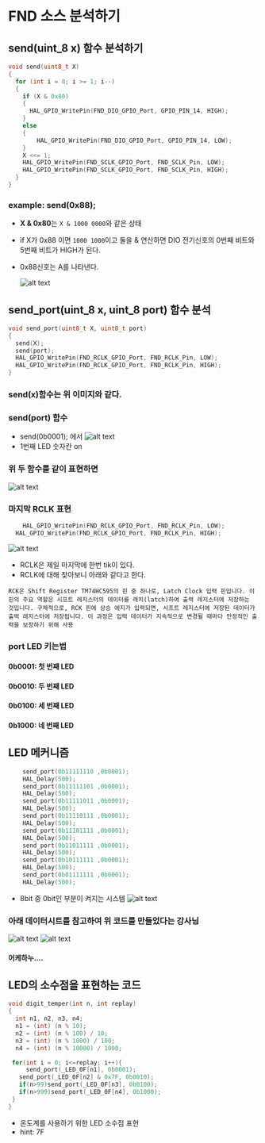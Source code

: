 # FND 소스 분석하기

## send(uint_8 x) 함수 분석하기

```c
void send(uint8_t X)
{
  for (int i = 8; i >= 1; i--)
  {
    if (X & 0x80)
    {
      HAL_GPIO_WritePin(FND_DIO_GPIO_Port, GPIO_PIN_14, HIGH);
    }
    else
    {
    	HAL_GPIO_WritePin(FND_DIO_GPIO_Port, GPIO_PIN_14, LOW);
    }
    X <<= 1;
    HAL_GPIO_WritePin(FND_SCLK_GPIO_Port, FND_SCLK_Pin, LOW);
    HAL_GPIO_WritePin(FND_SCLK_GPIO_Port, FND_SCLK_Pin, HIGH);
  }
}
```

### example: send(0x88);

- **X & 0x80**는 `X & 1000 0000`와 같은 상태
- if X가 0x88 이면 `1000 1000`이고 둘을 & 연산하면 DIO 전기신호의 0번째 비트와 5번째 비트가 HIGH가 된다.
- 0x88신호는 A를 나타낸다.

  ![alt text](2.bmp)

## send_port(uint_8 x, uint_8 port) 함수 분석

```c
void send_port(uint8_t X, uint8_t port)
{
  send(X);
  send(port);
  HAL_GPIO_WritePin(FND_RCLK_GPIO_Port, FND_RCLK_Pin, LOW);
  HAL_GPIO_WritePin(FND_RCLK_GPIO_Port, FND_RCLK_Pin, HIGH);
}
```

### send(x)함수는 위 이미지와 같다.

### send(port) 함수

- send(0b0001); 에서
  ![alt text](4-1.bmp)
- 1번째 LED 숫자칸 on

### 위 두 함수를 같이 표현하면

![alt text](3.bmp)

### 마지막 RCLK 표현

```c
	HAL_GPIO_WritePin(FND_RCLK_GPIO_Port, FND_RCLK_Pin, LOW);
  HAL_GPIO_WritePin(FND_RCLK_GPIO_Port, FND_RCLK_Pin, HIGH);
```

![alt text](5.bmp)

- RCLK은 제일 마지막에 한번 tik이 있다.
- RCLK에 대해 찾아보니 아래와 같다고 한다.

```
RCK은 Shift Register TM74HC595의 핀 중 하나로, Latch Clock 입력 핀입니다. 이 핀의 주요 역할은 시프트 레지스터의 데이터를 래치(latch)하여 출력 레지스터에 저장하는 것입니다. 구체적으로, RCK 핀에 상승 에지가 입력되면, 시프트 레지스터에 저장된 데이터가 출력 레지스터에 저장됩니다. 이 과정은 입력 데이터가 지속적으로 변경될 때마다 안정적인 출력을 보장하기 위해 사용
```

### port LED 키는법

#### 0b0001: 첫 번째 LED

#### 0b0010: 두 번째 LED

#### 0b0100: 세 번째 LED

#### 0b1000: 네 번째 LED

## LED 메커니즘

```c
	send_port(0b11111110 ,0b0001);
	HAL_Delay(500);
	send_port(0b11111101 ,0b0001);
	HAL_Delay(500);
	send_port(0b11111011 ,0b0001);
	HAL_Delay(500);
	send_port(0b11110111 ,0b0001);
	HAL_Delay(500);
	send_port(0b11101111 ,0b0001);
	HAL_Delay(500);
	send_port(0b11011111 ,0b0001);
	HAL_Delay(500);
	send_port(0b10111111 ,0b0001);
	HAL_Delay(500);
	send_port(0b01111111 ,0b0001);
	HAL_Delay(500);
```

- 8bit 중 0bit인 부분이 켜지는 시스템
  ![alt text](image.png)

### 아래 데이터시트를 참고하여 위 코드를 만들었다는 강사님

![alt text](image-1.png)
![alt text](image-2.png)

#### 어케하누....

## LED의 소수점을 표현하는 코드

```c
void digit_temper(int n, int replay)
{
  int n1, n2, n3, n4;
  n1 = (int) (n % 10);
  n2 = (int) (n % 100) / 10;
  n3 = (int) (n % 1000) / 100;
  n4 = (int) (n % 10000) / 1000;

 for(int i = 0; i<=replay; i++){
 	 send_port(_LED_0F[n1], 0b0001);
   send_port(_LED_0F[n2] & 0x7F, 0b0010);
   if(n>99)send_port(_LED_0F[n3], 0b0100);
   if(n>999)send_port(_LED_0F[n4], 0b1000);
 }
}
```

- 온도계를 사용하기 위한 LED 소수점 표현
- hint: 7F
